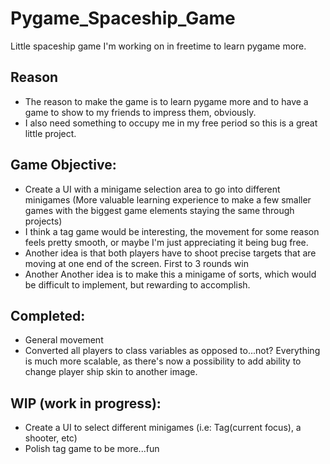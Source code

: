# Pygame_Spaceship_Game
Little spaceship game I'm working on in freetime to learn pygame more.
## Reason
- The reason to make the game is to learn pygame more and to have a game to show to my friends to impress them, obviously. 
- I also need something to occupy me in my free period so this is a great little project.
## Game Objective:
- Create a UI with a minigame selection area to go into different minigames (More valuable learning experience to make a few smaller games with the biggest game elements staying the same through projects)
- I think a tag game would be interesting, the movement for some reason feels pretty smooth, or maybe I'm just appreciating it being bug free.
- Another idea is that both players have to shoot precise targets that are moving at one end of the screen. First to 3 rounds win
- Another Another idea is to make this a minigame of sorts, which would be difficult to implement, but rewarding to accomplish.
## Completed:
- General movement
- Converted all players to class variables as opposed to...not? Everything is much more scalable, as there's now a possibility to add ability to change player ship skin to another image.
## WIP (work in progress):
- Create a UI to select different minigames (i.e: Tag(current focus), a shooter, etc)
- Polish tag game to be more...fun
